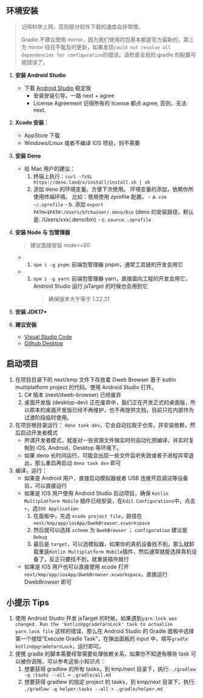 ## 环境安装

> 记得科学上网，否则部分软件下载的速度会非常慢。
>
> Gradle 不建议使用 mirror，因为我们使用的包基本都是官方最新的，第三方 mirror 往往不能及时更新，如果发现`could not resolve all dependencies for configuration`的错误，请检查全局的 gradle 的配置可能错误了。

1.  **安装 Android Studio**

    - 下载 [Android Studio](https://developer.android.com/studio/) 稳定版
      - 安装安装引导，一路 next + agree
      - License Agreement 记得所有的 license 都点 agree, 否则，无法 next.

1.  **Xcode 安装**：

    - AppStore 下载
    - Windows/Linux 或者不编译 IOS 项目，则不需要

1.  **安装 Deno**

    - 给 Mac 用户的建议：
      1. 终端上执行：`curl -fsSL https://deno.land/x/install/install.sh | sh`
      1. 添加 deno 的环境变量。方便下次使用。 环境变量的添加，依赖你所使用终端环境。 比如：使用使用 zprofile 配置。 - a. `vim ~/.zprofile` - b. 添加 `export PATH=$PATH:/Users/bfchainer/.deno/bin` (deno 的安装路径，默认是: /Users/xxx/.deno/bin) - c. `source .zprofile`

1.  **安装 Node 与 包管理器**

    > 建议直接安装 node>=20

    - 1. `npm i -g pnpm`: 前端包管理器 pnpm，通常工具链的开发会用它
    - 1. `npm i -g yarn`: 前端包管理器 yarn，直接面向工程的开发会用它，Android Studio 运行 jsTarget 的时候也会用到它
         > 确保版本大于等于 1.22.21

1.  **安装 JDK17+**

1.  **建议安装**
    - [Visual Studio Code](https://code.visualstudio.com/download)
    - [Github Desktop](https://desktop.github.com/)

## 启动项目

1. 在项目目录下的 next/kmp 文件下存放着 Dweb Browser 基于 kotlin multiplatform project 的代码，使用 Android Studio 打开。
   1. C# 版本 (next/dweb-browser) 已经废弃
   1. 桌面开发版 (desktop-dev) 正在废弃中，我们正在开发正式的桌面版，所以原本的桌面开发版已经不再维护，也不再提供文档，目前只在内部作为过渡阶段临时使用。
1. 在项目根目录运行： `deno task dev`，它会自动拉取子仓库，并安装依赖，然后启动开发者模式
   - 所谓开发者模式，就是对一些资源文件做实时的自动化预编译，并实时复制到 iOS, Android，Desktop 等环境下。
   - 如果 deno 长时间运行，可能会出现一些文件监听失效或者子进程异常退出，那么重启再启动 `deno task dev` 即可
1. 编译，运行：
   - 如果是 Android 用户，直接启动模拟器或者 USB 连接开启调试等设备后，可以直接运行
   - 如果是 IOS 用户使用 Android Studio 启动项目，确保 `Kotlin Multiplatform Mobile` 插件已经安装，在`Edit Configurations`中，点击`+`，选`IOS Application`
     1. 在面板中，先选 `xcode project file`，路径在 `next/kmp/app/iosApp/DwebBrowser.xcworkspace`
     1. 然后就可以选择 `scheme` 为 `DwebBrowser` ； `configuration` 建议是 `Debug`
     1. 最后是 `target`，可以选模拟器，如果你的真机设备找不到，那么就卸载重装`Kotlin Multiplatform Mobile`插件，然后通常就能选择真机设备了，反正只要找不到，就重装插件就行
   - 如果是 IOS 用户也可以直接使用 xcode 打开`next/kmp/app/iosApp/DwebBrowser.xcworkspace`，直接运行 DwebBrowser 即可

## 小提示 Tips

1. 使用 Android Studio 开发 jsTarget 的时候，如果遇到`yarn.lock was changed. Run the 'kotlinUpgradeYarnLock' task to actualize yarn.lock file` 这样的错误，那么在 Android Studio 的 Gradle 面板中选择第一个按钮“Execute Gradle Task”，在弹出面板的 input 中，填写`gradle kotlinUpgradeYarnLock`，运行即可。
1. 便携 gradle 的脚本需要经常需要处理依赖关系，如果你不知道有哪些 task 可以被你调用，可以参考这些小知识点：
   1. 想要获得 gradlew 的所有 tasks，到 kmp/next 目录下，执行: `./gradlew -q :tasks --all > .gradle/all.md`
   1. 想要获得 gradlew 的指定 project 的 tasks，到 kmp/next 目录下，执行: `./gradlew -q helper:tasks --all > .gradle/helper.md`
